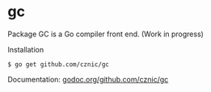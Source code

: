 # gc

Package GC is a Go compiler front end. (Work in progress)

Installation

    $ go get github.com/cznic/gc

Documentation: [godoc.org/github.com/cznic/gc](http://godoc.org/github.com/cznic/gc)
